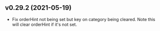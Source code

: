 ## v0.29.2 (2021-05-19)

- Fix orderHint not being set but key on category being cleared. Note this will clear orderHint if it's not set.
